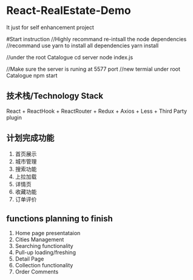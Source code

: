 # React-RealEstate-Demo
It just for self enhancement project


#Start instruction
//Highly recommand re-intsall the node dependencies
//recommand use yarn to install all dependencies
yarn install

//under the root Catalogue
cd server
node index.js

//Make sure the server is runing at 5577 port
//new termial under root Catalogue
npm start



## 技术栈/Technology Stack
React + ReactHook + ReactRouter + Redux + Axios + Less + Third Party plugin

## 计划完成功能
1. 首页展示
2. 城市管理
3. 搜索功能
4. 上拉加载
5. 详情页
6. 收藏功能
7. 订单评价

## functions planning to finish
1. Home page presentataion
2. Cities Management
3. Searching functionality
4. Pull-up loading/freshing
5. Detail Page
6. Collection functionality
7. Order Comments
